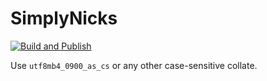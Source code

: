 # SimplyNicks

[![Build and Publish](https://github.com/SimplyVanilla/SimplyNicks/actions/workflows/build-and-publish.yml/badge.svg)](https://github.com/SimplyVanilla/SimplyNicks/actions/workflows/build-and-publish.yml)

Use `utf8mb4_0900_as_cs` or any other case-sensitive collate.

